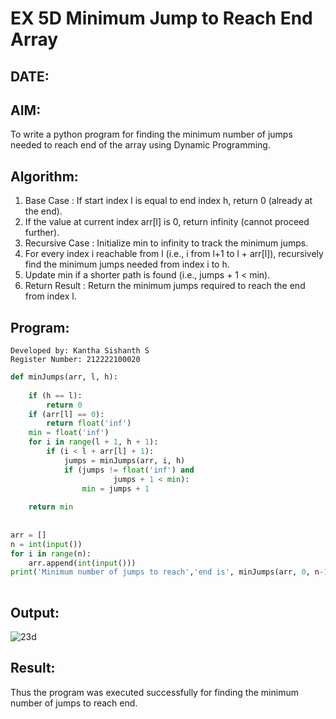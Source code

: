 # EX 5D Minimum Jump to Reach End Array
## DATE:
## AIM:
To write a python program for finding the minimum number of jumps needed to reach end of the array using Dynamic Programming.

## Algorithm:

1. Base Case : If start index l is equal to end index h, return 0 (already at the end).
2. If the value at current index arr[l] is 0, return infinity (cannot proceed further).
3. Recursive Case : Initialize min to infinity to track the minimum jumps.
4. For every index i reachable from l (i.e., i from l+1 to l + arr[l]), recursively find the minimum jumps needed from index i to h.
5. Update min if a shorter path is found (i.e., jumps + 1 < min).
6. Return Result : Return the minimum jumps required to reach the end from index l.

## Program:
```
Developed by: Kantha Sishanth S
Register Number: 212222100020
```

```py
def minJumps(arr, l, h):
    
    if (h == l):
        return 0
    if (arr[l] == 0):
        return float('inf')
    min = float('inf')
    for i in range(l + 1, h + 1):
        if (i < l + arr[l] + 1):
            jumps = minJumps(arr, i, h)
            if (jumps != float('inf') and
                       jumps + 1 < min):
                min = jumps + 1
 
    return min
    
    
arr = []
n = int(input()) 
for i in range(n):
    arr.append(int(input()))
print('Minimum number of jumps to reach','end is', minJumps(arr, 0, n-1))
 
```

## Output:

![23d](https://github.com/user-attachments/assets/c7870869-561d-44d4-91c6-72ac01e8c756)


## Result:

Thus the program was executed successfully for finding the minimum number of jumps to reach end.
